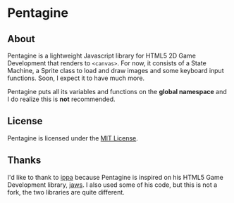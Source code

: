 Pentagine
=========

About
-----
Pentagine is a lightweight Javascript library for HTML5 2D Game Development that renders to `<canvas>`. For now, it consists of a State Machine, a Sprite class to load and draw images and some keyboard input functions. Soon, I expect it to have much more.

Pentagine puts all its variables and functions on the **global namespace** and I do realize this is **not** recommended.

License
-------
Pentagine is licensed under the [MIT License](https://github.com/davidgomes/pentagine/blob/master/LICENSE).

Thanks
------
I'd like to thank to [ippa](https://github.com/ippa/) because Pentagine is inspired on his HTML5 Game Development library, [jaws](https://github.com/ippa/). I also used some of his code, but this is not a fork, the two libraries are quite different.